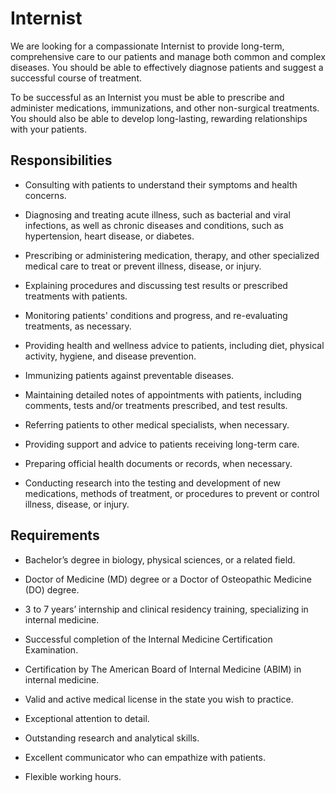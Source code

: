 # Internist

We are looking for a compassionate Internist to provide long-term, comprehensive care to our patients and manage both common and complex diseases. You should be able to effectively diagnose patients and suggest a successful course of treatment.

To be successful as an Internist you must be able to prescribe and administer medications, immunizations, and other non-surgical treatments. You should also be able to develop long-lasting, rewarding relationships with your patients.

## Responsibilities

* Consulting with patients to understand their symptoms and health concerns.

* Diagnosing and treating acute illness, such as bacterial and viral infections, as well as chronic diseases and conditions, such as hypertension, heart disease, or diabetes.

* Prescribing or administering medication, therapy, and other specialized medical care to treat or prevent illness, disease, or injury.

* Explaining procedures and discussing test results or prescribed treatments with patients.

* Monitoring patients' conditions and progress, and re-evaluating treatments, as necessary.

* Providing health and wellness advice to patients, including diet, physical activity, hygiene, and disease prevention.

* Immunizing patients against preventable diseases.

* Maintaining detailed notes of appointments with patients, including comments, tests and/or treatments prescribed, and test results.

* Referring patients to other medical specialists, when necessary.

* Providing support and advice to patients receiving long-term care.

* Preparing official health documents or records, when necessary.

* Conducting research into the testing and development of new medications, methods of treatment, or procedures to prevent or control illness, disease, or injury.

## Requirements

* Bachelor’s degree in biology, physical sciences, or a related field.

* Doctor of Medicine (MD) degree or a Doctor of Osteopathic Medicine (DO) degree.

* 3 to 7 years’ internship and clinical residency training, specializing in internal medicine.

* Successful completion of the Internal Medicine Certification Examination.

* Certification by The American Board of Internal Medicine (ABIM) in internal medicine.

* Valid and active medical license in the state you wish to practice.

* Exceptional attention to detail.

* Outstanding research and analytical skills.

* Excellent communicator who can empathize with patients.

* Flexible working hours.


